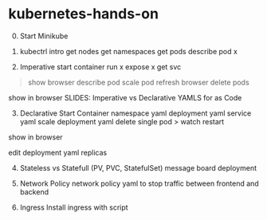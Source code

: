 # kubernetes-hands-on
0. Start Minikube


1. kubectrl intro
get nodes
get namespaces
get pods
describe pod x


2. Imperative start container
run x
expose x
get svc
> show browser
describe pod
scale pod
> refresh browser
delete pods 

show in browser
SLIDES: 
Imperative vs Declarative
YAMLS for as Code


3. Declarative Start Container
namespace yaml
deployment yaml
service yaml
scale deployment yaml
delete single pod > watch restart

show in browser

edit deployment yaml replicas


4. Stateless vs Statefull (PV, PVC, StatefulSet)
message board deployment

5. Network Policy
network policy yaml to stop traffic between frontend and backend

6. Ingress
Install ingress with script 



